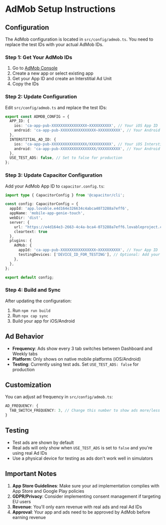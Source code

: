 # AdMob Setup Instructions

## Configuration

The AdMob configuration is located in `src/config/admob.ts`. You need to replace the test IDs with your actual AdMob IDs.

### Step 1: Get Your AdMob IDs

1. Go to [AdMob Console](https://apps.admob.com/)
2. Create a new app or select existing app
3. Get your App ID and create an Interstitial Ad Unit
4. Copy the IDs

### Step 2: Update Configuration

Edit `src/config/admob.ts` and replace the test IDs:

```typescript
export const ADMOB_CONFIG = {
  APP_ID: {
    ios: 'ca-app-pub-XXXXXXXXXXXXXXXX~XXXXXXXXXX', // Your iOS App ID
    android: 'ca-app-pub-XXXXXXXXXXXXXXXX~XXXXXXXXXX', // Your Android App ID
  },
  INTERSTITIAL_AD_ID: {
    ios: 'ca-app-pub-XXXXXXXXXXXXXXXX/XXXXXXXXXX', // Your iOS Interstitial Ad ID
    android: 'ca-app-pub-XXXXXXXXXXXXXXXX/XXXXXXXXXX', // Your Android Interstitial Ad ID
  },
  USE_TEST_ADS: false, // Set to false for production
};
```

### Step 3: Update Capacitor Configuration

Add your AdMob App ID to `capacitor.config.ts`:

```typescript
import type { CapacitorConfig } from '@capacitor/cli';

const config: CapacitorConfig = {
  appId: 'app.lovable.e4d164e326634c4abca4073288a7eff6',
  appName: 'mobile-app-genie-touch',
  webDir: 'dist',
  server: {
    url: "https://e4d164e3-2663-4c4a-bca4-073288a7eff6.lovableproject.com?forceHideBadge=true",
    cleartext: true
  },
  plugins: {
    AdMob: {
      appId: 'ca-app-pub-XXXXXXXXXXXXXXXX~XXXXXXXXXX', // Your App ID
      testingDevices: ['DEVICE_ID_FOR_TESTING'], // Optional: Add your device ID for testing
    },
  },
};

export default config;
```

### Step 4: Build and Sync

After updating the configuration:

1. Run `npm run build`
2. Run `npx cap sync`
3. Build your app for iOS/Android

## Ad Behavior

- **Frequency**: Ads show every 3 tab switches between Dashboard and Weekly tabs
- **Platform**: Only shows on native mobile platforms (iOS/Android)
- **Testing**: Currently using test ads. Set `USE_TEST_ADS: false` for production

## Customization

You can adjust ad frequency in `src/config/admob.ts`:

```typescript
AD_FREQUENCY: {
  TAB_SWITCH_FREQUENCY: 3, // Change this number to show ads more/less frequently
}
```

## Testing

- Test ads are shown by default
- Real ads will only show when `USE_TEST_ADS` is set to `false` and you're using real Ad IDs
- Use a physical device for testing as ads don't work well in simulators

## Important Notes

1. **App Store Guidelines**: Make sure your ad implementation complies with App Store and Google Play policies
2. **GDPR/Privacy**: Consider implementing consent management if targeting EU users
3. **Revenue**: You'll only earn revenue with real ads and real Ad IDs
4. **Approval**: Your app and ads need to be approved by AdMob before earning revenue